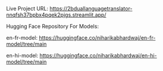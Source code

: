 Live Project URL: https://2bduallanguagetranslator-nnqfsh37bpbx4pqek2pjgs.streamlit.app/

Hugging Face Repository For Models:

en-fr-model: https://huggingface.co/niharikabhardwaj/en-fr-model/tree/main

en-hi-model: https://huggingface.co/niharikabhardwaj/en-hi-model/tree/main

